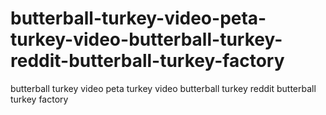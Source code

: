 # butterball-turkey-video-peta-turkey-video-butterball-turkey-reddit-butterball-turkey-factory
butterball turkey video peta turkey video butterball turkey reddit butterball turkey factory
